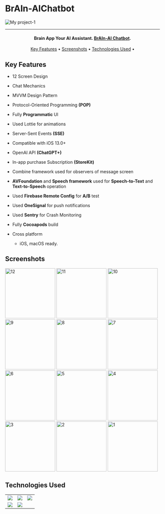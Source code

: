 # BrAIn-AIChatbot
![My project-1](https://github.com/BurakEmreGundes/BrAIn-AIChatbot/assets/63010381/e9f4bd28-021e-458a-883b-64e2abd0a05d)

<hr>
<h4 align="center">Brain App
Your AI Assistant. <a href="https://github.com/BurakEmreGundes/BrAIn-AIChatbot" target="_blank">BrAIn-AI Chatbot</a>.</h4>


<p align="center">
  <a href="#key-features">Key Features</a> •
  <a href="#screenshots">Screenshots</a> •
  <a href="#technologies-used">Technologies Used</a> •
</p>

## Key Features

* 12 Screen Design
* Chat Mechanics
* MVVM Design Pattern
* Protocol-Oriented Programming <b>(POP)</b>
* Fully <b>Programmatic</b> UI
* Used Lottie for animations
* Server-Sent Events <b>(SSE)</b>
* Compatible with iOS 13.0+
* OpenAI API <b>(ChatGPT+)</b>
* In-app purchase Subscription <b>(StoreKit)</b>
* Combine framework used for observers of message screen
* <b>AVFoundation</b> and <b>Speech framework</b> used for <b>Speech-to-Text</b> and <b>Text-to-Speech</b> operation
* Used <b>Firebase Remote Config</b> for <b>A/B</b> test
* Used <b>OneSignal</b> for push notifications
* Used <b>Sentry</b> for Crash Monitoring
* Fully <b>Cocoapods</b> build

* Cross platform
  - iOS, macOS ready.

## Screenshots
<img width="163" alt="12" src="https://github.com/BurakEmreGundes/BrAIn-AIChatbot/assets/63010381/3dd6379f-5afe-4f86-9201-feeb34101c55"> 
<img width="163" alt="11" src="https://github.com/BurakEmreGundes/BrAIn-AIChatbot/assets/63010381/00b7526f-d85d-4055-a1c8-fda91af8b5bc">
<img width="163" alt="10" src="https://github.com/BurakEmreGundes/BrAIn-AIChatbot/assets/63010381/ede1b13b-ff00-41eb-92e2-04fcb44b19ad"> 
<img width="163" alt="9" src="https://github.com/BurakEmreGundes/BrAIn-AIChatbot/assets/63010381/9739968c-537e-4362-b563-745aa49fac31"> 
<img width="163" alt="8" src="https://github.com/BurakEmreGundes/BrAIn-AIChatbot/assets/63010381/8cf67713-fad2-4dd5-9c7a-bc450189989e">
<img width="163" alt="7" src="https://github.com/BurakEmreGundes/BrAIn-AIChatbot/assets/63010381/54ff1f52-4959-4eb5-a662-574c1932bfeb"> 
<img width="163" alt="6" src="https://github.com/BurakEmreGundes/BrAIn-AIChatbot/assets/63010381/371634ea-0760-4bd3-9ddc-9186082d8081"> 
<img width="163" alt="5" src="https://github.com/BurakEmreGundes/BrAIn-AIChatbot/assets/63010381/39093f0a-4bcc-46d1-8b43-0cf928f60ab0">
<img width="163" alt="4" src="https://github.com/BurakEmreGundes/BrAIn-AIChatbot/assets/63010381/6ea654d9-ec90-48cf-ace8-5d2d3a05f52d"> 
<img width="163" alt="3" src="https://github.com/BurakEmreGundes/BrAIn-AIChatbot/assets/63010381/bbedc6ff-406c-4bb8-921e-a1c87012ce3d"> 
<img width="163" alt="2" src="https://github.com/BurakEmreGundes/BrAIn-AIChatbot/assets/63010381/11ca01da-20c0-4b77-b775-f165eb310e82"> 
<img width="163" alt="1" src="https://github.com/BurakEmreGundes/BrAIn-AIChatbot/assets/63010381/e9e19d53-1007-4139-9b47-ffa5d3835418"> 




## Technologies Used

<table style"float:right;">
  <tr>
    <td><img src="https://img.shields.io/badge/Swift-FA7343?style=for-the-badge&logo=swift&logoColor=white"/></td>
    <td><img src="https://img.shields.io/badge/Xcode-007ACC?style=for-the-badge&logo=Xcode&logoColor=white"></td>
    <td><img src="https://img.shields.io/badge/UIKit-043b5c?style=for-the-badge&logo=swift&logoColor=white"></td>
  </tr>
  <tr>
    <td><img src="https://img.shields.io/badge/GitHub-100000?style=for-the-badge&logo=github&logoColor=white"/></td>
    <td><img src="https://img.shields.io/badge/GIT-E44C30?style=for-the-badge&logo=git&logoColor=white"/></td>
  </tr>
</table>
